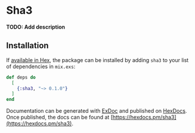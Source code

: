 # Sha3

**TODO: Add description**

## Installation

If [available in Hex](https://hex.pm/docs/publish), the package can be installed
by adding `sha3` to your list of dependencies in `mix.exs`:

```elixir
def deps do
  [
    {:sha3, "~> 0.1.0"}
  ]
end
```

Documentation can be generated with [ExDoc](https://github.com/elixir-lang/ex_doc)
and published on [HexDocs](https://hexdocs.pm). Once published, the docs can
be found at [https://hexdocs.pm/sha3](https://hexdocs.pm/sha3).

